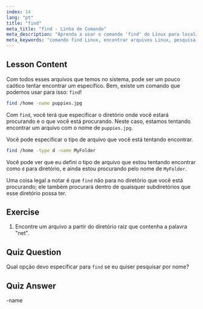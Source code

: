 ```yaml
---
index: 14
lang: "pt"
title: "find"
meta_title: "find - Linha de Comando"
meta_description: "Aprenda a usar o comando 'find' do Linux para localizar arquivos e diretórios. Descubra opções básicas de pesquisa e melhore suas habilidades de gerenciamento de arquivos Linux."
meta_keywords: "comando find Linux, encontrar arquivos Linux, pesquisa de diretório Linux, tutorial do comando find, gerenciamento de arquivos Linux, Linux para iniciantes, guia Linux"
---
```


## Lesson Content

Com todos esses arquivos que temos no sistema, pode ser um pouco caótico tentar encontrar um específico. Bem, existe um comando que podemos usar para isso: `find`!

```bash
find /home -name puppies.jpg
```

Com `find`, você terá que especificar o diretório onde você estará procurando e o que você está procurando. Neste caso, estamos tentando encontrar um arquivo com o nome de `puppies.jpg`.

Você pode especificar o tipo de arquivo que você está tentando encontrar.

```bash
find /home -type d -name MyFolder
```

Você pode ver que eu defini o tipo de arquivo que estou tentando encontrar como `d` para diretório, e ainda estou procurando pelo nome de `MyFolder`.

Uma coisa legal a notar é que `find` não para no diretório que você está procurando; ele também procurará dentro de quaisquer subdiretórios que esse diretório possa ter.

## Exercise

1. Encontre um arquivo a partir do diretório raiz que contenha a palavra "net".

## Quiz Question

Qual opção devo especificar para `find` se eu quiser pesquisar por nome?

## Quiz Answer

-name
